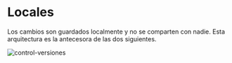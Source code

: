 # Locales

Los cambios son guardados localmente y no se comparten con nadie. Esta arquitectura es la antecesora de las dos siguientes.

![control-versiones]()
